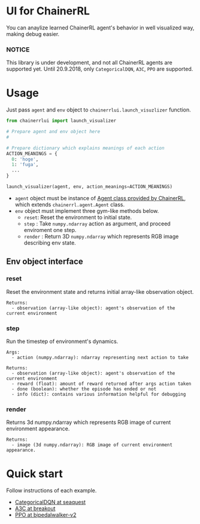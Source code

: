 # UI for ChainerRL
You can anaylize learned ChainerRL agent's behavior in well visualized way, making debug easier.

### NOTICE
This library is under development, and not all ChainerRL agents are supported yet.
Until 20.9.2018, only `CategoricalDQN`, `A3C`, `PPO` are supported.

# Usage
Just pass `agent` and `env` object to `chainerrlui.launch_visuzlizer` function.
```python
from chainerrlui import launch_visualizer

# Prepare agent and env object here
#

# Prepare dictionary which explains meanings of each action
ACTION_MEANINGS = {
  0: 'hoge',
  1: 'fuga',
  ...
}

launch_visualizer(agent, env, action_meanings=ACTION_MEANINGS)

```
- `agent` object must be instance of [Agent class provided by ChainerRL](https://github.com/chainer/chainerrl/tree/master/chainerrl/agents), which extends `chainerrl.agent.Agent` class.
- `env` object must implement three gym-like methods below.
  - `reset`: Reset the environment to initial state.
  - `step` : Take `numpy.ndarray` action as argument, and proceed enviroment one step.
  - `render` : Return 3D `numpy.ndarray` which represents RGB image describing env state.
  
## Env object interface
### reset
Reset the environment state and returns initial array-like observation object.
```
Returns:
  - observation (array-like object): agent's observation of the current environment
```

### step
Run the timestep of environment's dynamics.
```
Args:
  - action (numpy.ndarray): ndarray representing next action to take
  
Returns:
  - observation (array-like object): agent's observation of the current environment
  - reward (float): amount of reward returned after args action taken
  - done (boolean): whether the episode has ended or not
  - info (dict): contains various information helpful for debugging
```

### render
Returns 3d numpy.ndarray which represents RGB image of current environment appearance.
```
Returns:
  - image (3d numpy.ndarray): RGB image of current environment appearance.
```

# Quick start
Follow instructions of each example.
- [CategoricalDQN at seaquest](https://github.com/pfn-intern/i18-sykwer/tree/master/examples/categorical_dqn_seaquest)
- [A3C at breakout](https://github.com/pfn-intern/i18-sykwer/tree/private-release/examples/a3c_breakout)
- [PPO at bipedalwalker-v2](https://github.com/pfn-intern/i18-sykwer/tree/private-release/examples/ppo_bipedalwalker_v2)
